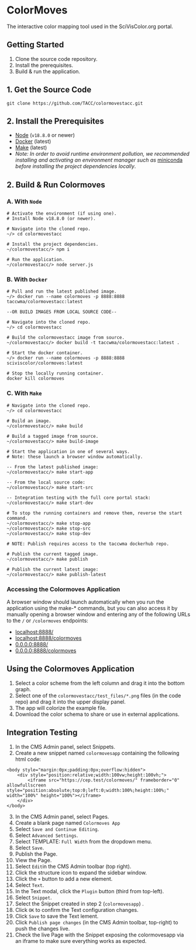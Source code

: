 # ColorMoves

The interactive color mapping tool used in the SciVisColor.org portal.

## Getting Started

1. Clone the source code repository.
2. Install the prerequisites.
3. Build & run the application.

## 1. Get the Source Code

`git clone https://github.com/TACC/colormovestacc.git`

## 2. Install the Prerequisites

- [Node](https://nodejs.org/en/download/) (`v18.8.0` or newer)
- [Docker](https://www.docker.com/products/docker-desktop/) (latest)
- [Make](https://www.gnu.org/software/make/) (latest)
- _Note: In order to avoid runtime environment pollution, we recommended installing and activating an environment manager such as_ [miniconda](https://docs.conda.io/en/latest/miniconda.html) _before installing the project dependencies locally_.

## 2. Build & Run Colormoves

### A. With `Node`

```
# Activate the environment (if using one).
# Install Node v18.8.0 (or newer).

# Navigate into the cloned repo.
~/> cd colormovestacc

# Install the project dependencies.
~/colormovestacc/> npm i

# Run the application.
~/colormovestacc/> node server.js
```

### B. With `Docker`

```
# Pull and run the latest published image.
~/> docker run --name colormoves -p 8888:8888 taccwma/colormovestacc:latest

--OR BUILD IMAGES FROM LOCAL SOURCE CODE--

# Navigate into the cloned repo.
~/> cd colormovestacc

# Build the colormovestacc image from source.
~/colormovestacc/> docker build -t taccwma/colormovestacc:latest .

# Start the docker container.
~/> docker run --name colormoves -p 8888:8888 sciviscolor/colormoves:latest

# Stop the locally running container.
docker kill colormoves
```

### C. With `Make`

```
# Navigate into the cloned repo.
~/> cd colormovestacc

# Build an image.
~/colormovestacc/> make build

# Build a tagged image from source.
~/colormovestacc/> make build-image

# Start the application in one of several ways.
# Note: these launch a browser window automatically.

-- From the latest published image:
~/colormovestacc/> make start-app

-- From the local source code:
~/colormovestacc/> make start-src

-- Integration testing with the full core portal stack:
~/colormovestacc/> make start-dev

# To stop the running containers and remove them, reverse the start command.
~/colormovestacc/> make stop-app
~/colormovestacc/> make stop-src
~/colormovestacc/> make stop-dev

# NOTE: Publish requires access to the taccwma dockerhub repo.

# Publish the current tagged image.
~/colormovestacc/> make publish

# Publish the current latest image:
~/colormovestacc/> make publish-latest
```

### Accessing the Colormoves Application

A browser window should launch automatically when you run the application using the make-* commands, but you can also access it by manually opening a browser window and entering any of the following URLs to the `/` or `/colormoves` endpoints:

- [localhost:8888/](localhost:8888/)
- [localhost:8888/colormoves](localhost:8888/colormoves)
- [0.0.0.0:8888/](0.0.0.0:8888/)
- [0.0.0.0:8888/colormoves](0.0.0.0:8888/colormoves)

## Using the Colormoves Application

1. Select a color scheme from the left column and drag it into the bottom graph.
2. Select one of the `colormovestacc/test_files/*.png` files (in the code repo) and drag it into the upper display panel.
3. The app will colorize the example file.
4. Download the color schema to share or use in external applications.

## Integration Testing

1. In the CMS Admin panel, select Snippets.
2. Create a new snippet named `colormovesapp` containing the following html code:

```
<body style="margin:0px;padding:0px;overflow:hidden">
    <div style="position:relative;width:100vw;height:100vh;">
        <iframe src="https://cep.test/colormoves/" frameborder="0" allowfullscreen style="position:absolute;top:0;left:0;width:100%;height:100%;" width="100%" height="100%"></iframe>
    </div>
</body>
```

3. In the CMS Admin panel, select Pages.
4. Create a blank page named `Colormoves App`
5. Select `Save and Continue Editing`.
6. Select `Advanced Settings`.
7. Select TEMPLATE: `Full Width` from the dropdown menu.
8. Select `Save`.
9. Publish the Page.
10. View the Page.
11. Select `Edit`in the CMS Admin toolbar (top right).
12. Click the structure icon to expand the sidebar window.
13. Click the `+` button to add a new element.
14. Select `Text`.
15. In the Text modal, click the `Plugin` button (third from top-left).
16. Select `Snippet`.
17. Select the Snippet created in step 2 (`colormovesapp`) .
18. Click `OK` to confirm the Text configuration changes.
19. Click `Save` to save the Text lement.
20. Click `Publish page changes` (in the CMS Admin toolbar, top-right) to push the changes live.
21. Check the live Page with the Snippet exposing the colormovesapp via an iframe to make sure everything works as expected.

